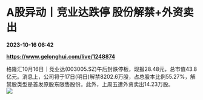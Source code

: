 # A股异动丨竞业达跌停 股份解禁+外资卖出

**2023-10-16 06:42**

**https://www.gelonghui.com/live/1248874**

格隆汇10月16日｜竞业达(003005.SZ)午后封跌停板，现报28.48元，总市值43.8亿元。消息上，公司将于17日(明日)解禁8202.6万股，占总股本比例55.27%，解禁股类型是首发原股东限售股份。此外，上周五遭外资卖出14.23万股。  
![](https://img3.gelonghui.com/6e719-db0dee55-bab1-43ec-a7e2-5061064d73fa.png)